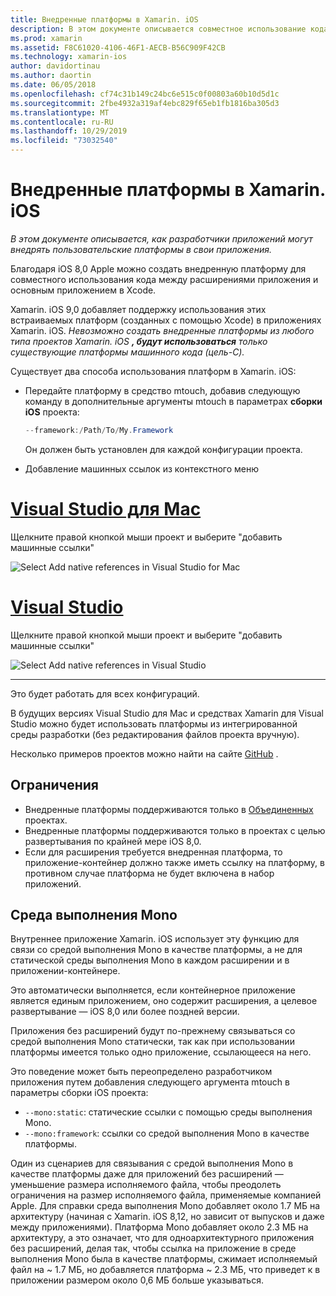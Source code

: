 ```yaml
---
title: Внедренные платформы в Xamarin. iOS
description: В этом документе описывается совместное использование кода с внедренными платформами в приложении Xamarin. iOS. Это можно сделать с помощью средства mtouch или машинных ссылок.
ms.prod: xamarin
ms.assetid: F8C61020-4106-46F1-AECB-B56C909F42CB
ms.technology: xamarin-ios
author: davidortinau
ms.author: daortin
ms.date: 06/05/2018
ms.openlocfilehash: cf74c31b149c24bc6e515c0f00803a60b10d5d1c
ms.sourcegitcommit: 2fbe4932a319af4ebc829f65eb1fb1816ba305d3
ms.translationtype: MT
ms.contentlocale: ru-RU
ms.lasthandoff: 10/29/2019
ms.locfileid: "73032540"
---
```

# <a name="embedded-frameworks-in-xamarinios"></a>Внедренные платформы в Xamarin. iOS

_В этом документе описывается, как разработчики приложений могут внедрять пользовательские платформы в свои приложения._

Благодаря iOS 8,0 Apple можно создать внедренную платформу для совместного использования кода между расширениями приложения и основным приложением в Xcode.

Xamarin. iOS 9,0 добавляет поддержку использования этих встраиваемых платформ (созданных с помощью Xcode) в приложениях Xamarin. iOS. *Невозможно создать внедренные платформы из любого типа проектов Xamarin. iOS **, будут использоваться** только существующие платформы машинного кода (цель-C).*

Существует два способа использования платформ в Xamarin. iOS:

- Передайте платформу в средство mtouch, добавив следующую команду в дополнительные аргументы mtouch в параметрах **сборки iOS** проекта:

  ```csharp
  --framework:/Path/To/My.Framework
  ```

  Он должен быть установлен для каждой конфигурации проекта.

- Добавление машинных ссылок из контекстного меню

# <a name="visual-studio-for-mactabmacos"></a>[Visual Studio для Mac](#tab/macos)

Щелкните правой кнопкой мыши проект и выберите "добавить машинные ссылки"

![](embedded-frameworks-images/xam-native-refs.png "Select Add native references in Visual Studio for Mac")

# <a name="visual-studiotabwindows"></a>[Visual Studio](#tab/windows)

Щелкните правой кнопкой мыши проект и выберите "добавить машинные ссылки"

![](embedded-frameworks-images/vs-native-refs.png "Select Add native references in Visual Studio")

-----

  Это будет работать для всех конфигураций.

В будущих версиях Visual Studio для Mac и средствах Xamarin для Visual Studio можно будет использовать платформы из интегрированной среды разработки (без редактирования файлов проекта вручную).

Несколько примеров проектов можно найти на сайте [GitHub](https://github.com/rolfbjarne/embedded-frameworks) .

## <a name="limitations"></a>Ограничения

- Внедренные платформы поддерживаются только в [Объединенных](~/cross-platform/macios/unified/index.md) проектах.
- Внедренные платформы поддерживаются только в проектах с целью развертывания по крайней мере iOS 8,0.
- Если для расширения требуется внедренная платформа, то приложение-контейнер должно также иметь ссылку на платформу, в противном случае платформа не будет включена в набор приложений.

## <a name="the-mono-runtime"></a>Среда выполнения Mono

Внутреннее приложение Xamarin. iOS использует эту функцию для связи со средой выполнения Mono в качестве платформы, а не для статической среды выполнения Mono в каждом расширении и в приложении-контейнере.

Это автоматически выполняется, если контейнерное приложение является единым приложением, оно содержит расширения, а целевое развертывание — iOS 8,0 или более поздней версии.

Приложения без расширений будут по-прежнему связываться со средой выполнения Mono статически, так как при использовании платформы имеется только одно приложение, ссылающееся на него.

Это поведение может быть переопределено разработчиком приложения путем добавления следующего аргумента mtouch в параметры сборки iOS проекта:

- `--mono:static`: статические ссылки с помощью среды выполнения Mono.
- `--mono:framework`: ссылки со средой выполнения Mono в качестве платформы.

Один из сценариев для связывания с средой выполнения Mono в качестве платформы даже для приложений без расширений — уменьшение размера исполняемого файла, чтобы преодолеть ограничения на размер исполняемого файла, применяемые компанией Apple. Для справки среда выполнения Mono добавляет около 1.7 МБ на архитектуру (начиная с Xamarin. iOS 8,12, но зависит от выпусков и даже между приложениями). Платформа Mono добавляет около 2.3 МБ на архитектуру, а это означает, что для одноархитектурного приложения без расширений, делая так, чтобы ссылка на приложение в среде выполнения Mono была в качестве платформы, сжимает исполняемый файл на ~ 1.7 МБ, но добавляется платформа ~ 2.3 МБ, что приведет к в приложении размером около 0,6 МБ больше указываться.
